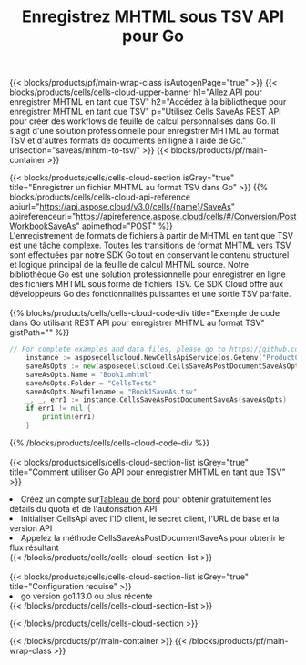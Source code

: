 ﻿---
title:  Enregistrez MHTML sous TSV API pour Go
description:  Utilisation de Aspose.Cells Cloud SDK for Go pour enregistrer le fichier au format MHTML en tant que fichier au format TSV.
url: /fr/go/saveas/mhtml-to-tsv/
---
{{< blocks/products/pf/main-wrap-class isAutogenPage="true" >}}
{{< blocks/products/cells/cells-cloud-upper-banner h1="Allez API pour enregistrer MHTML en tant que TSV" h2="Accédez à la bibliothèque pour enregistrer MHTML en tant que TSV" p="Utilisez Cells SaveAs REST API pour créer des workflows de feuille de calcul personnalisés dans Go. Il s\'agit d\'une solution professionnelle pour enregistrer MHTML au format TSV et d\'autres formats de documents en ligne à l\'aide de Go." urlsection="saveas/mhtml-to-tsv/" >}}
{{< blocks/products/pf/main-container >}}

{{< blocks/products/cells/cells-cloud-section isGrey="true" title="Enregistrer un fichier MHTML au format TSV dans Go" >}}
{{% blocks/products/cells/cells-cloud-api-reference apiurl="https://api.aspose.cloud/v3.0/cells/{name}/SaveAs" apireferenceurl="https://apireference.aspose.cloud/cells/#/Conversion/PostWorkbookSaveAs" apimethod="POST" %}}
<br/>
L'enregistrement de formats de fichiers à partir de MHTML en tant que TSV est une tâche complexe. Toutes les transitions de format MHTML vers TSV sont effectuées par notre SDK Go tout en conservant le contenu structurel et logique principal de la feuille de calcul MHTML source. Notre bibliothèque Go est une solution professionnelle pour enregistrer en ligne des fichiers MHTML sous forme de fichiers TSV. Ce SDK Cloud offre aux développeurs Go des fonctionnalités puissantes et une sortie TSV parfaite.
<br/>
<br/>
{{% blocks/products/cells/cells-cloud-code-div title="Exemple de code dans Go utilisant REST API pour enregistrer MHTML au format TSV" gistPath="" %}}
  
```go
// For complete examples and data files, please go to https://github.com/aspose-cells-cloud/aspose-cells-cloud-go/
    instance := asposecellscloud.NewCellsApiService(os.Getenv("ProductClientId"), os.Getenv("ProductClientSecret"))
    saveAsOpts := new(asposecellscloud.CellsSaveAsPostDocumentSaveAsOpts)
    saveAsOpts.Name = "Book1.mhtml"
    saveAsOpts.Folder = "CellsTests"
    saveAsOpts.Newfilename = "Book1SaveAs.tsv"
    _, _, err1 := instance.CellsSaveAsPostDocumentSaveAs(saveAsOpts)
    if err1 != nil {
	    println(err1)
    }
```
  
{{% /blocks/products/cells/cells-cloud-code-div %}}
<br/>
<br/>
{{< blocks/products/cells/cells-cloud-section-list isGrey="true" title="Comment utiliser Go API pour enregistrer MHTML en tant que TSV" >}}
<li> Créez un compte sur<a href="https://dashboard.aspose.cloud/">Tableau de bord</a> pour obtenir gratuitement les détails du quota et de l'autorisation API</li>
<li>Initialiser CellsApi avec l'ID client, le secret client, l'URL de base et la version API</li>
<li>Appelez la méthode CellsSaveAsPostDocumentSaveAs pour obtenir le flux résultant</li>
{{< /blocks/products/cells/cells-cloud-section-list >}}
<br/>
<br/>
{{< blocks/products/cells/cells-cloud-section-list isGrey="true" title="Configuration requise" >}}
<li>go version go1.13.0 ou plus récente</li>
{{< /blocks/products/cells/cells-cloud-section-list >}}

{{< /blocks/products/cells/cells-cloud-section >}}

{{< /blocks/products/pf/main-container >}}
{{< /blocks/products/pf/main-wrap-class >}}
